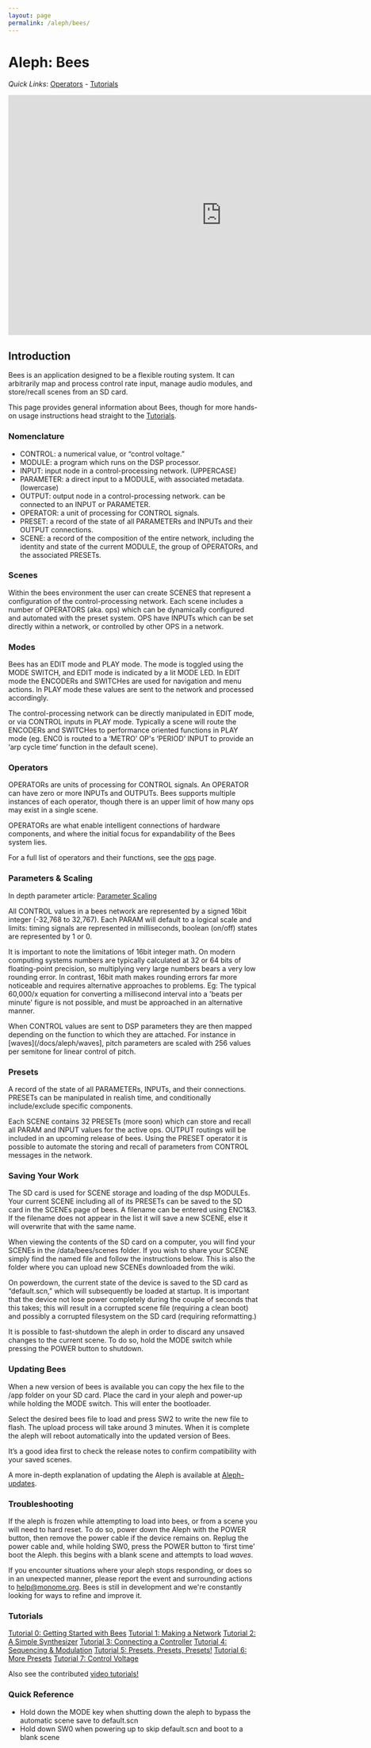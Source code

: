 ```yaml
---
layout: page
permalink: /aleph/bees/
---
```


# Aleph: Bees

*Quick Links*: [Operators](/docs/aleph/ops/) - [Tutorials](/docs/aleph/tutorial-0/)

<div class="vid"><iframe src="https://player.vimeo.com/video/87359988?color=ffffff&title=0&byline=0&portrait=0" width="860" height="484" frameborder="0" webkitallowfullscreen mozallowfullscreen allowfullscreen></iframe></div>

## Introduction

Bees is an application designed to be a flexible routing system. It can arbitrarily map and process control rate input, manage audio modules, and store/recall scenes from an SD card.

This page provides general information about Bees, though for more hands-on usage instructions head straight to the [Tutorials](/docs/aleph/tutorial-0/).

### Nomenclature

- CONTROL: a numerical value, or “control voltage.”
- MODULE: a program which runs on the DSP processor.
- INPUT: input node in a control-processing network. (UPPERCASE)
- PARAMETER: a direct input to a MODULE, with associated metadata. (lowercase)
- OUTPUT: output node in a control-processing network. can be connected to an INPUT or PARAMETER.
- OPERATOR: a unit of processing for CONTROL signals.
- PRESET: a record of the state of all PARAMETERs and INPUTs and their OUTPUT connections.
- SCENE: a record of the composition of the entire network, including the identity and state of the current MODULE, the group of OPERATORs, and the associated PRESETs.

### Scenes

Within the bees environment the user can create SCENES that represent a configuration of the control-processing network. Each scene includes a number of OPERATORS (aka. ops) which can be dynamically configured and automated with the preset system. OPS have INPUTs which can be set directly within a network, or controlled by other OPS in a network.

### Modes

Bees has an EDIT mode and PLAY mode. The mode is toggled using the MODE SWITCH, and EDIT mode is indicated by a lit MODE LED. In EDIT mode the ENCODERs and SWITCHes are used for navigation and menu actions. In PLAY mode these values are sent to the network and processed accordingly.

The control-processing network can be directly manipulated in EDIT mode, or via CONTROL inputs in PLAY mode. Typically a scene will route the ENCODERs and SWITCHes to performance oriented functions in PLAY mode (eg. ENC0 is routed to a ‘METRO’ OP's ‘PERIOD’ INPUT to provide an ‘arp cycle time’ function in the default scene).

### Operators

OPERATORs are units of processing for CONTROL signals. An OPERATOR can have zero or more INPUTs and OUTPUTs. Bees supports multiple instances of each operator, though there is an upper limit of how many ops may exist in a single scene.

OPERATORs are what enable intelligent connections of hardware components, and where the initial focus for expandability of the Bees system lies.

For a full list of operators and their functions, see the [ops](/docs/aleph/ops/) page.

### Parameters & Scaling

In depth parameter article: [Parameter Scaling](/docs/aleph/param-scaling/)

All CONTROL values in a bees network are represented by a signed 16bit integer (-32,768 to 32,767). Each PARAM will default to a logical scale and limits: timing signals are represented in milliseconds, boolean (on/off) states are represented by 1 or 0.

It is important to note the limitations of 16bit integer math. On modern computing systems numbers are typically calculated at 32 or 64 bits of floating-point precision, so multiplying very large numbers bears a very low rounding error. In contrast, 16bit math makes rounding errors far more noticeable and requires alternative approaches to problems. Eg: The typical 60,000/x equation for converting a millisecond interval into a 'beats per minute' figure is not possible, and must be approached in an alternative manner.

When CONTROL values are sent to DSP parameters they are then mapped depending on the function to which they are attached. For instance in [waves](/docs/aleph/waves], pitch parameters are scaled with 256 values per semitone for linear control of pitch.

### Presets

A record of the state of all PARAMETERs, INPUTs, and their connections. PRESETs can be manipulated in realish time, and conditionally include/exclude specific components.

Each SCENE contains 32 PRESETs (more soon) which can store and recall all PARAM and INPUT values for the active ops. OUTPUT routings will be included in an upcoming release of bees. Using the PRESET operator it is possible to automate the storing and recall of parameters from CONTROL messages in the network.

### Saving Your Work

The SD card is used for SCENE storage and loading of the dsp MODULEs. Your current SCENE including all of its PRESETs can be saved to the SD card in the SCENEs page of bees. A filename can be entered using ENC1&3. If the filename does not appear in the list it will save a new SCENE, else it will overwrite that with the same name.

When viewing the contents of the SD card on a computer, you will find your SCENEs in the /data/bees/scenes folder. If you wish to share your SCENE simply find the named file and follow the instructions below. This is also the folder where you can upload new SCENEs downloaded from the wiki.

On powerdown, the current state of the device is saved to the SD card as “default.scn,” which will subsequently be loaded at startup. It is important that the device not lose power completely during the couple of seconds that this takes; this will result in a corrupted scene file (requiring a clean boot) and possibly a corrupted filesystem on the SD card (requiring reformatting.)

It is possible to fast-shutdown the aleph in order to discard any unsaved changes to the current scene. To do so, hold the MODE switch while pressing the POWER button to shutdown.

### Updating Bees

When a new version of bees is available you can copy the hex file to the /app folder on your SD card. Place the card in your aleph and power-up while holding the MODE switch. This will enter the bootloader.

Select the desired bees file to load and press SW2 to write the new file to flash. The upload process will take around 3 minutes. When it is complete the aleph will reboot automatically into the updated version of Bees.

It’s a good idea first to check the release notes to confirm compatibility with your saved scenes.

A more in-depth explanation of updating the Aleph is available at [Aleph- updates](/docs/aleph/updates/).

### Troubleshooting

If the aleph is frozen while attempting to load into bees, or from a scene you will need to hard reset. To do so, power down the Aleph with the POWER button, then remove the power cable if the device remains on. Replug the power cable and, while holding SW0, press the POWER button to ‘first time’ boot the Aleph. this begins with a blank scene and attempts to load *waves*.

If you encounter situations where your aleph stops responding, or does so in an unexpected manner, please report the event and surrounding actions to help@monome.org. Bees is still in development and we're constantly looking for ways to refine and improve it.

### Tutorials

[Tutorial 0: Getting Started with Bees](../tutorial-0)
[Tutorial 1: Making a Network](../tutorial-1)
[Tutorial 2: A Simple Synthesizer](../tutorial-2)
[Tutorial 3: Connecting a Controller](../tutorial-3)
[Tutorial 4: Sequencing & Modulation](../tutorial-4)
[Tutorial 5: Presets, Presets, Presets!](../tutorial-5)
[Tutorial 6: More Presets](../tutorial-6)
[Tutorial 7: Control Voltage](../tutorial-7)

Also see the contributed [video tutorials!](/docs/aleph/videos/)

### Quick Reference

- Hold down the MODE key when shutting down the aleph to bypass the automatic scene save to default.scn
- Hold down SW0 when powering up to skip default.scn and boot to a blank scene

